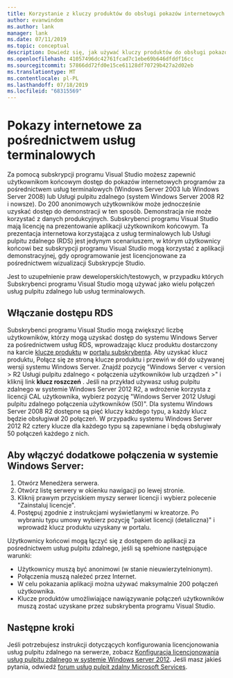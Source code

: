 ```yaml
---
title: Korzystanie z kluczy produktów do obsługi pokazów internetowych za pośrednictwem usług terminalowych | Microsoft Docs
author: evanwindom
ms.author: lank
manager: lank
ms.date: 07/11/2019
ms.topic: conceptual
description: Dowiedz się, jak używać kluczy produktów do obsługi pokazów internetowych za pośrednictwem usług terminalowych i włączania dostępu RDS
ms.openlocfilehash: 41057496dc42761fcad7c1ebe69b646dfddf16cc
ms.sourcegitcommit: 57866dd72fd0e15ce61128df70729b427a2d02eb
ms.translationtype: MT
ms.contentlocale: pl-PL
ms.lasthandoff: 07/18/2019
ms.locfileid: "68315569"
---
```

# <a name="internet-demonstrations-via-terminal-services"></a>Pokazy internetowe za pośrednictwem usług terminalowych
Za pomocą subskrypcji programu Visual Studio możesz zapewnić użytkownikom końcowym dostęp do pokazów internetowych programów za pośrednictwem usług terminalowych (Windows Server 2003 lub Windows Server 2008) lub Usługi pulpitu zdalnego (system Windows Server 2008 R2 i nowsze). Do 200 anonimowych użytkowników może jednocześnie uzyskać dostęp do demonstracji w ten sposób. Demonstracja nie może korzystać z danych produkcyjnych. Subskrybenci programu Visual Studio mają licencję na prezentowanie aplikacji użytkownikom końcowym. Ta prezentacja internetowa korzystająca z usług terminalowych lub Usługi pulpitu zdalnego (RDS) jest jedynym scenariuszem, w którym użytkownicy końcowi bez subskrypcji programu Visual Studio mogą korzystać z aplikacji demonstracyjnej, gdy oprogramowanie jest licencjonowane za pośrednictwem wizualizacji Subskrypcje Studio.

Jest to uzupełnienie praw deweloperskich/testowych, w przypadku których Subskrybenci programu Visual Studio mogą używać jako wielu połączeń usług pulpitu zdalnego lub usług terminalowych.

## <a name="enabling-rds-access"></a>Włączanie dostępu RDS
Subskrybenci programu Visual Studio mogą zwiększyć liczbę użytkowników, którzy mogą uzyskać dostęp do systemu Windows Server za pośrednictwem usług RDS, wprowadzając klucz produktu dostarczony na karcie [klucze produktu](https://my.visualstudio.com/productkeys?wt.mc_id=o~msft~docs) w [portalu subskrybenta](https://my.visualstudio.com?wt.mc_id=o~msft~docs). Aby uzyskać klucz produktu, Połącz się ze stroną klucze produktu i przewiń w dół do używanej wersji systemu Windows Server. Znajdź pozycję "Windows Server < version > R2 Usługi pulpitu zdalnego < połączenia użytkowników lub urządzeń >" i kliknij link **klucz roszczeń** . Jeśli na przykład używasz usług pulpitu zdalnego w systemie Windows Server 2012 R2, a wdrożenie korzysta z licencji CAL użytkownika, wybierz pozycję "Windows Server 2012 Usługi pulpitu zdalnego połączenia użytkowników (50)".
Dla systemu Windows Server 2008 R2 dostępne są pięć kluczy każdego typu, a każdy klucz będzie obsługiwał 20 połączeń. W przypadku systemu Windows Server 2012 R2 cztery klucze dla każdego typu są zapewniane i będą obsługiwały 50 połączeń każdego z nich.

## <a name="to-enable-additional-connections-in-windows-server"></a>Aby włączyć dodatkowe połączenia w systemie Windows Server:
1. Otwórz Menedżera serwera.
2. Otwórz listę serwery w okienku nawigacji po lewej stronie.
3. Kliknij prawym przyciskiem myszy serwer licencji i wybierz polecenie "Zainstaluj licencje".
4. Postępuj zgodnie z instrukcjami wyświetlanymi w kreatorze.  Po wybraniu typu umowy wybierz pozycję "pakiet licencji (detaliczna)" i wprowadź klucz produktu uzyskany w portalu.

Użytkownicy końcowi mogą łączyć się z dostępem do aplikacji za pośrednictwem usług pulpitu zdalnego, jeśli są spełnione następujące warunki:
- Użytkownicy muszą być anonimowi (w stanie nieuwierzytelnionym).
- Połączenia muszą należeć przez Internet.
- W celu pokazania aplikacji można używać maksymalnie 200 połączeń użytkownika.
- Klucze produktów umożliwiające nawiązywanie połączeń użytkowników muszą zostać uzyskane przez subskrybenta programu Visual Studio.

## <a name="next-steps"></a>Następne kroki
Jeśli potrzebujesz instrukcji dotyczących konfigurowania licencjonowania usług pulpitu zdalnego na serwerze, zobacz [Konfiguracja licencjonowania usług pulpitu zdalnego w systemie Windows server 2012](http://blogs.technet.com/b/askperf/archive/2013/09/20/rd-licensing-configuration-on-windows-server-2012.aspx). Jeśli masz jakieś pytania, odwiedź [forum usług pulpit zdalny Microsoft Services](https://social.technet.microsoft.com/Forums/windowsserver/home?forum=winserverTS).

